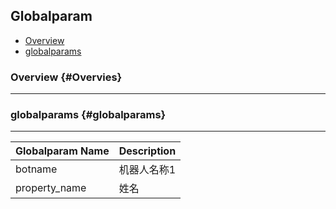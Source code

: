## Globalparam

* [Overview](#Overview)
* [globalparams](#globalparams)

### Overview {#Overvies}

---

### globalparams {#globalparams}

---

| Globalparam Name | Description |
| :--- | :--- |
| botname | 机器人名称1 |
| property_name | 姓名 |

